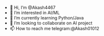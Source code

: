 - 👋 Hi, I’m @Akash4467
- 👀 I’m interested in AI/ML
- 🌱 I’m currently learning Python/Java
- 💞️ I’m looking to collaborate on AI project 
- 📫 How to reach me telegram:@Akash01012

<!---
Akash4467/Akash4467 is a ✨ special ✨ repository because its `README.md` (this file) appears on your GitHub profile.
You can click the Preview link to take a look at your changes.
--->
